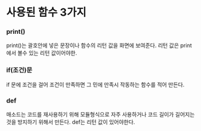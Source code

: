 # 사용된 함수 3가지

### print()
 print()는 괄호안에 넣은 문장이나 함수의 리턴 값을 화면에 보여준다. 리턴 값은 print에서 볼수 있는 리턴 값이어야한.

### if(조건)문
 if 문에 조건을 걸어 조건이 만족하면 그 민에 만족시 작동하는 함수를 적어 만든다.

### def
 매소드는 코드를 재사용하기 위해 모듈형식으로 자주 사용하거나 코드 길이가 길어지는 것을 방지하기 위해서 만든다. def는 리턴 값이 있어야한다.

